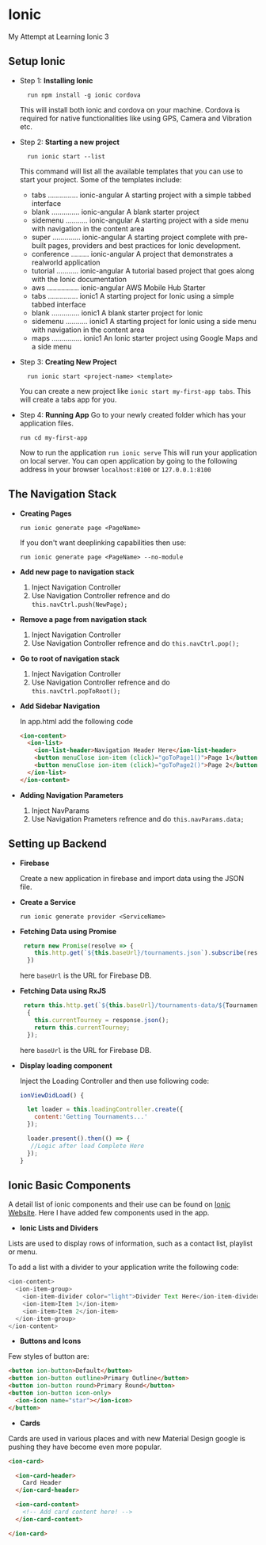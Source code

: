 # Ionic
My Attempt at Learning Ionic 3

## Setup Ionic

+ Step 1: __Installing Ionic__  
  ```
    run npm install -g ionic cordova
  ```  
   This will install both ionic and cordova on your machine. Cordova is required for native functionalities like using GPS, Camera and Vibration etc. 

+ Step 2:  __Starting a new project__
  ```
    run ionic start --list 
  ```
  This command will list all the available templates that you can use to start your project. Some of the templates include:

  - tabs ............... ionic-angular A starting project with a simple tabbed interface
  - blank .............. ionic-angular A blank starter project
  - sidemenu ........... ionic-angular A starting project with a side menu with navigation in the content area
  - super .............. ionic-angular A starting project complete with pre-built pages, providers and best practices for Ionic development.
  - conference ......... ionic-angular A project that demonstrates a realworld application
  - tutorial ........... ionic-angular A tutorial based project that goes along with the Ionic documentation
  - aws ................ ionic-angular AWS Mobile Hub Starter
  - tabs ............... ionic1 A starting project for Ionic using a simple tabbed interface
  - blank .............. ionic1 A blank starter project for Ionic
  - sidemenu ........... ionic1 A starting project for Ionic using a side menu with navigation in the content area
  - maps ............... ionic1 An Ionic starter project using Google Maps and a side menu

+ Step 3:  __Creating New Project__
  ```
    run ionic start <project-name> <template> 
  ```
  You can create a new project like ```ionic start my-first-app tabs```. This will create a tabs app for you.
  
 + Step 4:  __Running App__
   Go to your newly created folder which has your application files. 
    ```
    run cd my-first-app
    ```
   Now to run the application
   ```run ionic serve```
   This will run your application on local server. You can open application by going to the following address in your browser
   `localhost:8100` or `127.0.0.1:8100`

## The Navigation Stack

+ __Creating Pages__


  ```run ionic generate page <PageName>```


  If you don't want deeplinking capabilities then use:


  ```run ionic generate page <PageName> --no-module```


+ __Add new page to navigation stack__

  1. Inject Navigation Controller
  2. Use Navigation Controller refrence and do ```this.navCtrl.push(NewPage);```

+ __Remove a page from navigation stack__

  1. Inject Navigation Controller
  2. Use Navigation Controller refrence and do ```this.navCtrl.pop();```

+ __Go to root of navigation stack__

  1. Inject Navigation Controller
  2. Use Navigation Controller refrence and do ```this.navCtrl.popToRoot();```

+ __Add Sidebar Navigation__

  In app.html add the following code

  ```html
  <ion-content>
    <ion-list>
      <ion-list-header>Navigation Header Here</ion-list-header>
      <button menuClose ion-item (click)="goToPage1()">Page 1</button>
      <button menuClose ion-item (click)="goToPage2()">Page 2</button>
    </ion-list>
  </ion-content>
  ```

+ __Adding Navigation Parameters__

  1. Inject NavParams
  2. Use Navigation Prameters refrence and do ```this.navParams.data;```


## Setting up Backend

+ __Firebase__

  Create a new application in firebase and import data using the JSON file.

+ __Create a Service__

  ```run ionic generate provider <ServiceName>```

+ __Fetching Data using Promise__

  ``` javascript
   return new Promise(resolve => {
      this.http.get(`${this.baseUrl}/tournaments.json`).subscribe(res=>resolve(res.json()));
    })
  ```
  here ```baseUrl``` is the URL for Firebase DB. 

+ __Fetching Data using RxJS__

  ``` javascript
   return this.http.get(`${this.baseUrl}/tournaments-data/${TournamentId}.json`).map(response=>
    {
      this.currentTourney = response.json();
      return this.currentTourney;
    });
  ```
  here ```baseUrl``` is the URL for Firebase DB. 

+ __Display loading component__

  Inject the Loading Controller and then use following code:

  ``` javascript
  ionViewDidLoad() {

    let loader = this.loadingController.create({
      content:'Getting Tournaments...'
    });

    loader.present().then(() => {
     //Logic after load Complete Here
    });
  }
  ```

## Ionic Basic Components


A detail list of ionic components and their use can be found on [Ionic Website](https://ionicframework.com/docs/components/). Here I have added few components used in the app.


+ __Ionic Lists and Dividers__

Lists are used to display rows of information, such as a contact list, playlist or menu.

To add a list with a divider to your application write the following code:

```javascript
<ion-content>
  <ion-item-group>
    <ion-item-divider color="light">Divider Text Here</ion-item-divider>
    <ion-item>Item 1</ion-item>
    <ion-item>Item 2</ion-item>
  </ion-item-group>
</ion-content>
``` 

+ __Buttons and Icons__

Few styles of button are:

```html
<button ion-button>Default</button>
<button ion-button outline>Primary Outline</button>
<button ion-button round>Primary Round</button>
<button ion-button icon-only>
  <ion-icon name="star"></ion-icon>
</button>
```

+ __Cards__

Cards are used in various places and with new Material Design google is pushing they have become even more popular.

```html
<ion-card>

  <ion-card-header>
    Card Header
  </ion-card-header>

  <ion-card-content>
    <!-- Add card content here! -->
  </ion-card-content>

</ion-card>
```